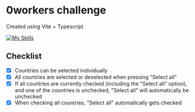 # 0workers challenge
Created using Vite + Typescript

[![My Skills](https://skillicons.dev/icons?i=vite,react,ts,html,css)](https://skillicons.dev)

## Checklist
- [x] Countries can be selected individually
- [x] All countries are selected or deselected when pressing "Select all" 
- [x] If all countries are currently checked (including the "Select all" option), and one of the countries is unchecked, "Select all" will automatically be unchecked
- [x] When checking all countries, "Select all" automatically gets checked
